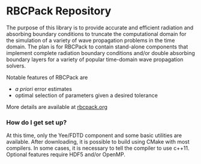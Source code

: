 # RBCPack Repository #

The purpose of this library is to provide accurate and efficient radiation and absorbing boundary conditions to truncate the computational domain for the simulation of a variety of wave propagation problems in the time domain. The plan is for RBCPack to contain stand-alone components that implement complete radiation boundary conditions and/or double absorbing boundary layers for a variety of popular time-domain wave propagation solvers.

Notable features of RBCPack are

* *a priori* error estimates
* optimal selection of parameters given a desired tolerance

More details are available at [rbcpack.org](http://www.rbcpack.org)

### How do I get set up? ###

At this time, only the Yee/FDTD component and some basic utilities are available. After downloading, it is possible to build using CMake with most compilers. In some cases, it is necessary to tell the compiler to use c++11. Optional features require HDF5 and/or OpenMP. 